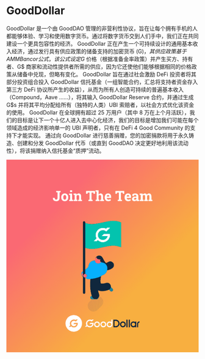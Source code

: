 # GoodDollar

GoodDollar 是一个由 GoodDAO 管理的非营利性协议，旨在让每个拥有手机的人都能够体验、学习和使用数字货币。通过将数字货币交到人们手中，我们正在共同建设一个更具包容性的经济。
GoodDollar 正在产生一个可持续设计的通用基本收入经济，通过发行具有供应政策的储备支持的加密货币 (G$)，其供应政策基于 AMM Bancor 公式，该公式设定 G$ 价格（根据准备金率政策）并产生买方、持有者、G$ 商家和流动性提供者所需的供应，因为它还使他们能够根据相同的价格政策从储备中兑现，但略有变化。
GoodDollar 旨在通过社会激励 DeFi 投资者将其部分投资组合投入 GoodDollar 信托基金（一组智能合约，汇总将支持者资金存入第三方 DeFi 协议所产生的收益），从而为所有人创造可持续的普遍基本收入（Compound，Aave ......），将其输入 GoodDollar Reserve 合约，并通过生成 G$s 并将其平均分配给所有（独特的人类）UBI 索赔者，以社会方式优化该资金的使用。
GoodDollar 在全球拥有超过 25 万用户（其中 8 万在上个月活跃），我们的目标是让下一个十亿人进入去中心化经济，我们的目标是增加我们可能在每个领域造成的经济影响单一的 UBI 声明者，只有在 DeFi 4 Good Community 的支持下才能实现。
通过向 GoodDollar 进行慈善捐赠，您的加密捐款将用于永久铸造、创建和分发 GoodDollar 代币（或直到 GoodDAO 决定更好地利用该流动性），将该捐赠纳入信托基金“质押”流动。

![R](R.png)
